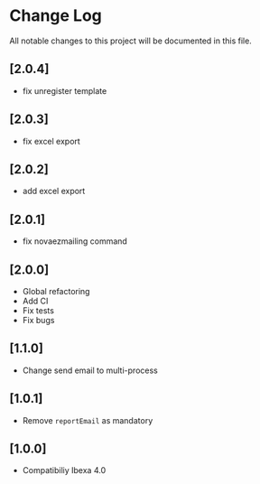 
# Change Log

All notable changes to this project will be documented in this file.

## [2.0.4]

- fix unregister template

## [2.0.3]

- fix excel export

## [2.0.2]

- add excel export

## [2.0.1]

- fix novaezmailing command

## [2.0.0]

- Global refactoring
- Add CI
- Fix tests
- Fix bugs

## [1.1.0]

- Change send email to multi-process

## [1.0.1]

- Remove `reportEmail` as mandatory

## [1.0.0]

- Compatibiliy Ibexa 4.0